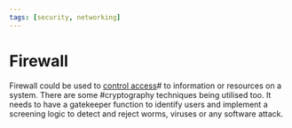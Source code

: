 ```yaml
---
tags: [security, networking]
---
```


# Firewall

Firewall could be used to [control access](202210022203.md)# to information or
resources on a system. There are some #cryptography techniques being utilised
too. It needs to have a gatekeeper function to identify users and implement a
screening logic to detect and reject worms, viruses or any software attack.
